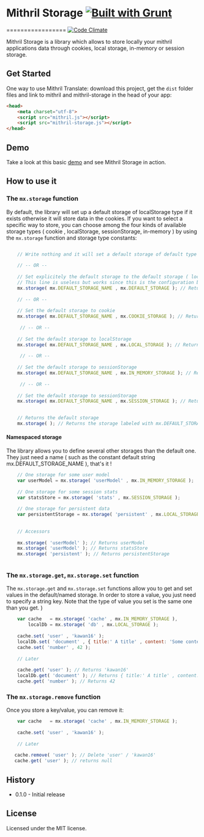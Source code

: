 # Mithril Storage [![Built with Grunt](https://cdn.gruntjs.com/builtwith.png)](http://gruntjs.com/)
=================
[![Code Climate](https://codeclimate.com/github/kawan16/mithril-storage/badges/gpa.svg)](https://codeclimate.com/github/kawan16/mithril-storage)

Mithril Storage is a library which allows to store locally your mithril applications data through cookies, local storage, in-memory or session storage.

## Get Started

One way to use Mithril Translate: download this project, get the `dist` folder files and link to mithril and mithril-storage in the head of your app:

```html
<head>
    <meta charset="utf-8">
    <script src="mithril.js"></script>
    <script src="mithril-storage.js"></script>
</head>
```

## Demo

Take a look at this basic [demo](http://kawan16.github.io/mithril-storage) and see Mithril Storage in action.


## How to use it

### The `mx.storage` function

By default, the library will set up a default storage of localStorage type if it exists otherwise it will store data in the cookies. If you want to select a specific way to store, you can choose among the four kinds of available storage types ( cookie , localStorage, sessionStorage, in-memory ) by using the `mx.storage` function and storage type constants:

```js

    // Write nothing and it will set a default storage of default type ( localStorage or cookie storage )
    
    // -- OR -- 
    
    // Set explicitely the default storage to the default storage ( localStorage or cookie storage )
    // This line is useless but works since this is the configuration by default
    mx.storage( mx.DEFAULT_STORAGE_NAME , mx.DEFAULT_STORAGE ); // Returns the storage
    
    // -- OR -- 
    
    // Set the default storage to cookie
    mx.storage( mx.DEFAULT_STORAGE_NAME , mx.COOKIE_STORAGE ); // Returns the storage
    
     // -- OR -- 
     
    // Set the default storage to localStorage
    mx.storage( mx.DEFAULT_STORAGE_NAME , mx.LOCAL_STORAGE ); // Returns the storage
    
     // -- OR -- 
     
    // Set the default storage to sessionStorage
    mx.storage( mx.DEFAULT_STORAGE_NAME , mx.IN_MEMORY_STORAGE ); // Returns the storage
 
     // -- OR -- 
        
    // Set the default storage to sessionStorage
    mx.storage( mx.DEFAULT_STORAGE_NAME , mx.SESSION_STORAGE ); // Returns the storage

    
    // Returns the default storage
    mx.storage( ); // Returns the storage labeled with mx.DEFAULT_STORAGE_NAME
```

#### Namespaced storage

The library allows you to define several other storages than the default one. They just need a name ( such as the constant default string mx.DEFAULT_STORAGE_NAME ), that's it !

```js
    // One storage for some user model
    var userModel = mx.storage( 'userModel' , mx.IN_MEMORY_STORAGE );
    
    // One storage for some session stats
    var statsStore = mx.storage( 'stats' , mx.SESSION_STORAGE );
    
    // One storage for persistent data 
    var persistentStorage = mx.storage( 'persistent' , mx.LOCAL_STORAGE );
    
    
    // Accessors 
    
    mx.storage( 'userModel' ); // Returns userModel
    mx.storage( 'userModel' ); // Returns statsStore
    mx.storage( 'persistent' ); // Returns persistentStorage
    
```

### The `mx.storage.get`,  `mx.storage.set`  function

The `mx.storage.get` and `mx.storage.set` functions allow you to get and set values in the default/named storage. In order to store a value, you just need to specify a string key. Note that the type of value you set is the same one than you get. )

```js
    var cache   = mx.storage( 'cache' , mx.IN_MEMORY_STORAGE ),
        localDb = mx.storage( 'db' , mx.LOCAL_STORAGE );
    
    cache.set( 'user' , 'kawan16' ); 
    localDb.set( 'document' , { title:' A title' , content: 'Some content' } ); 
    cache.set( 'number' , 42 );
    
    // Later
    
    cache.get( 'user' ); // Returns 'kawan16'
    localDb.get( 'document' ); // Returns { title:' A title' , content: 'Some content' } 
    cache.get( 'number' ); // Returns 42
```

### The `mx.storage.remove`  function

Once you store a key/value, you can remove it: 

```js
    var cache   = mx.storage( 'cache' , mx.IN_MEMORY_STORAGE );
    
    cache.set( 'user' , 'kawan16' ); 
    
    // Later
    
   cache.remove( 'user' ); // Delete 'user' / 'kawan16'
   cache.get( 'user' ); // returns null
```

## History

* 0.1.0 - Initial release

## License

Licensed under the MIT license.
